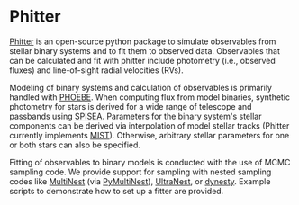 # Phitter
[Phitter](https://github.com/abhimat/phitter) is an open-source python package to simulate observables from stellar binary systems and to fit them to observed data. Observables that can be calculated and fit with phitter include photometry (i.e., observed fluxes) and line-of-sight radial velocities (RVs).

Modeling of binary systems and calculation of observables is primarily handled with [PHOEBE](http://www.phoebe-project.org). When computing flux from model binaries, synthetic photometry for stars is derived for a wide range of telescope and passbands using [SPISEA](https://spisea.readthedocs.io/en/latest/). Parameters for the binary system\'s stellar components can be derived via interpolation of model stellar tracks (Phitter currently implements [MIST](http://waps.cfa.harvard.edu/MIST/)). Otherwise, arbitrary stellar parameters for one or both stars can also be specified.

Fitting of observables to binary models is conducted with the use of MCMC sampling code. We provide support for sampling with nested sampling codes like [MultiNest](https://github.com/farhanferoz/MultiNest) (via [PyMultiNest](https://github.com/JohannesBuchner/PyMultiNest)), [UltraNest](https://johannesbuchner.github.io/UltraNest/), or [dynesty](https://dynesty.readthedocs.io/en/stable/index.html). Example scripts to demonstrate how to set up a fitter are provided.
